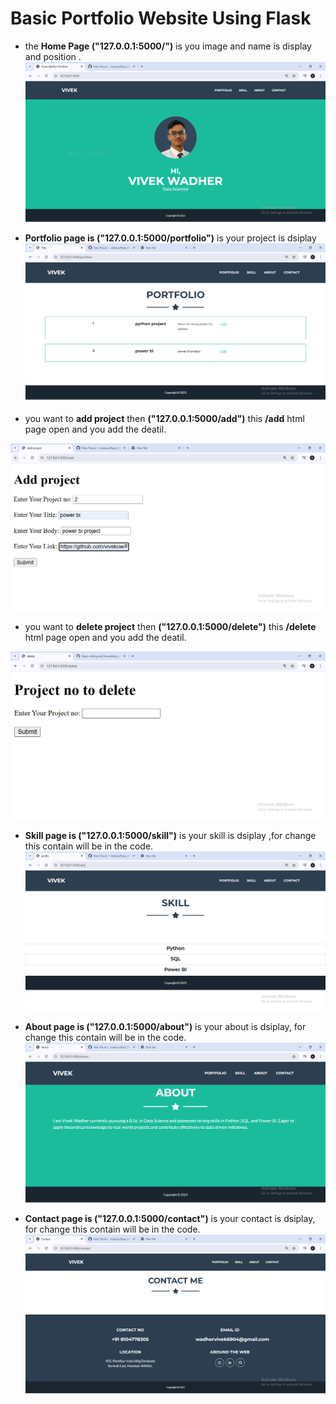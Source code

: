 # Basic Portfolio Website Using Flask
- the **Home Page ("127.0.0.1:5000/")** is you image and name is display and position .
![alt text](https://github.com/vivekuw/Basic_Portfolio_website_using_Flask/blob/main/photo/home.PNG)


- **Portfolio page is ("127.0.0.1:5000/portfolio")** is your project is dsiplay
![alt text](https://github.com/vivekuw/Basic_Portfolio_website_using_Flask/blob/main/photo/portfolio.PNG)

- you want to **add project** then **("127.0.0.1:5000/add")** this **/add** html page open and you add the deatil.

![alt text](https://github.com/vivekuw/Basic_Portfolio_website_using_Flask/blob/main/photo/add.PNG)

- you want to **delete project** then **("127.0.0.1:5000/delete")** this **/delete** html page open and you add the deatil.

![alt text](https://github.com/vivekuw/Basic_Portfolio_website_using_Flask/blob/main/photo/delete.PNG)

- **Skill page is ("127.0.0.1:5000/skill")** is your skill is dsiplay ,for change this contain will be in the code.
![alt text](https://github.com/vivekuw/Basic_Portfolio_website_using_Flask/blob/main/photo/skill.PNG)

- **About page is ("127.0.0.1:5000/about")** is your about is dsiplay, for change this contain will be in the code.
![alt text](https://github.com/vivekuw/Basic_Portfolio_website_using_Flask/blob/main/photo/about.PNG)

- **Contact page is ("127.0.0.1:5000/contact")** is your contact is dsiplay, for change this contain will be in the code.
![alt text](https://github.com/vivekuw/Basic_Portfolio_website_using_Flask/blob/main/photo/contact.PNG)
